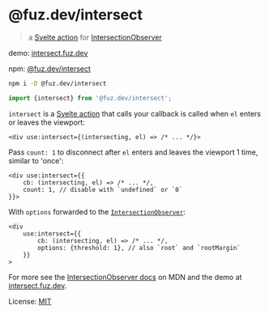 # @fuz.dev/intersect

> a [Svelte action](https://svelte.dev/docs/svelte-action) for
> [IntersectionObserver](https://developer.mozilla.org/en-US/docs/Web/API/IntersectionObserver/IntersectionObserver)

demo: [intersect.fuz.dev](https://intersect.fuz.dev/)

npm: [@fuz.dev/intersect](https://www.npmjs.com/package/@fuz.dev/intersect)

```bash
npm i -D @fuz.dev/intersect
```

```ts
import {intersect} from '@fuz.dev/intersect';
```

`intersect` is a [Svelte action](https://svelte.dev/docs/svelte-action)
that calls your callback is called when `el` enters or leaves the viewport:

```svelte
<div use:intersect={(intersecting, el) => /* ... */}>
```

Pass `count: 1` to disconnect after `el` enters and leaves the viewport 1 time, similar to 'once':

```svelte
<div use:intersect={{
	cb: (intersecting, el) => /* ... */,
	count: 1, // disable with `undefined` or `0`
}}>
```

With `options` forwarded to the
[`IntersectionObserver`](https://developer.mozilla.org/en-US/docs/Web/API/IntersectionObserver/IntersectionObserver):

```svelte
<div
	use:intersect={{
		cb: (intersecting, el) => /* ... */,
		options: {threshold: 1}, // also `root` and `rootMargin`
	}}
>
```

For more see the
[IntersectionObserver docs](https://developer.mozilla.org/en-US/docs/Web/API/IntersectionObserver/IntersectionObserver) on MDN
and the demo at [intersect.fuz.dev](https://intersect.fuz.dev/).

License: [MIT](LICENSE)
